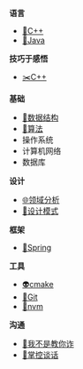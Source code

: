 **语言**
- [🚀C++](doc/c++.md)
- [👻Java](doc/java.md)

**技巧于感悟**
- [✂️C++](doc/c++的技巧和感悟.md)

**基础**
- [🧱数据结构](doc/数据结构.md)
- [🤞算法](doc/算法.md)
- 操作系统
- 计算机网络
- 数据库

**设计**
- [🌐领域分析](doc/领域分析.md)
- [🤖设计模式](doc/设计模式.md)

**框架**
- [🥂Spring](doc/spring.md)

**工具**
- [👽cmake](doc/cmake.md)
- [💌Git](doc/git.md)
- [👝nvm](doc/nvm.md)

**沟通**
- [📖我不是教你诈](doc/readbook/我不是教你诈.md)
- [📔掌控谈话](doc/readbook/掌控谈话.md)
